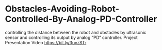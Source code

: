 # Obstacles-Avoiding-Robot-Controlled-By-Analog-PD-Controller
controlling the distance between the robot and obstacles by ultrasonic sensor and controlling its output by analog “PD” controller.
Project Presentation Video
https://bit.ly/3uvzSTr
